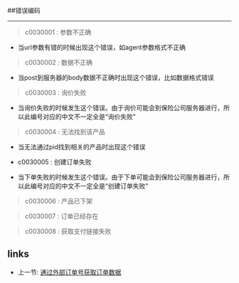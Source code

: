 ##错误编码

------------

> c0030001 : 参数不正确
* 当url参数有错的时候出现这个错误，如agent参数格式不正确

> c0030002 : 数据不正确
* 当post到服务器的body数据不正确时出现这个错误，比如数据格式错误

> c0030003 : 询价失败
* 当询价失败的时候发生这个错误。由于询价可能会到保险公司服务器进行，所以此编号对应的中文不一定全是“询价失败”

> c0030004 : 无法找到该产品
* 当无法通过pid找到相关的产品时出现这个错误

* c0030005 : 创建订单失败
* 当下单失败的时候发生这个错误。由于下单可能会到保险公司服务器进行，所以此编号对应的中文不一定全是“创建订单失败”

> c0030006 : 产品已下架

> c0030007 : 订单已经存在

> c0030008 : 获取支付链接失败

## links
   * 上一节: [通过外部订单号获取订单数据](<04.通过外部订单号获取订单数据.md>)

